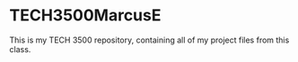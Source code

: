 # TECH3500MarcusE
This is my TECH 3500 repository, containing all of my project files from this class.
